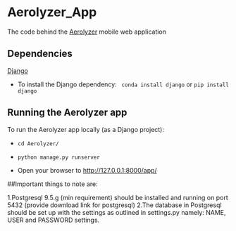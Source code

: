 # Aerolyzer\_App

The code behind the [Aerolyzer](https://github.com/Aerolyzer/Aerolyzer) mobile web application

## Dependencies
[Django](https://www.djangoproject.com/)
* To install the Django dependency:
``` conda install django``` or ```pip install django```

## Running the Aerolyzer app
To run the Aerolyzer app locally (as a Django project):

* ```cd Aerolyzer/```
* ```python manage.py runserver```

* Open your browser to http://127.0.0.1:8000/app/

##Important things to note are:

1.Postgresql 9.5.g (min requirement) should be installed and running on port 5432 (provide download link for postgresql)
2.The database in Postgresql should be set up with the settings as outlined in settings.py namely:
NAME, USER and PASSWORD settings.
